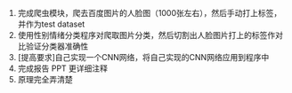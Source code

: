 1. 完成爬虫模块，爬去百度图片的人脸图（1000张左右），然后手动打上标签，并作为test dataset
2. 使用性别情绪分类程序对爬取图片分类，然后切割出人脸图片打上的标签作对比验证分类器准确性
3. [提高要求]自己实现一个CNN网络，将自己实现的CNN网络应用到程序中
4. 完成报告 PPT 更详细注释
5. 原理完全弄清楚
